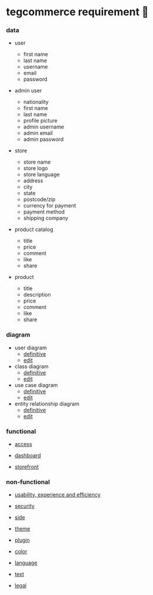 # tegcommerce requirement 🧠

### data

* user
  * first name
  * last name
  * username
  * email
  * password

* admin user
  * nationality
  * first name
  * last name
  * profile picture
  * admin username
  * admin email
  * admin password

* store
  * store name
  * store logo
  * store language
  * address
  * city
  * state
  * postcode/zip
  * currency for payment
  * payment method
  * shipping company

* product catalog
  * title
  * price
  * comment
  * like
  * share

* product
  * title
  * description
  * price
  * comment
  * like
  * share

### diagram
* user diagram
  * [definitive]()
  * [edit](https://www.draw.io/?lightbox=1&target=blank&highlight=0000ff&edit=_blank&layers=1&nav=1&title=diagrama4.xml#Uhttps%3A%2F%2Fraw.githubusercontent.com%2Ftegcommerce%2Ftegcommerce-requirement%2Fmaster%2Fdiagrama4.xml)
* class diagram
  * [definitive]()
  * [edit](https://www.draw.io/?lightbox=1&target=blank&highlight=0000ff&edit=_blank&layers=1&nav=1&title=diagrama4.xml#Uhttps%3A%2F%2Fraw.githubusercontent.com%2Ftegcommerce%2Ftegcommerce-requirement%2Fmaster%2Fdiagrama4.xml)
* use case diagram
  * [definitive]()
  * [edit](https://www.draw.io/?lightbox=1&target=blank&highlight=0000ff&edit=_blank&layers=1&nav=1&title=diagrama4.xml#Uhttps%3A%2F%2Fraw.githubusercontent.com%2Ftegcommerce%2Ftegcommerce-requirement%2Fmaster%2Fdiagrama4.xml)
* entity relationship diagram
  * [definitive]()
  * [edit](https://www.draw.io/?lightbox=1&target=blank&highlight=0000ff&edit=_blank&layers=1&nav=1&title=diagrama4.xml#Uhttps%3A%2F%2Fraw.githubusercontent.com%2Ftegcommerce%2Ftegcommerce-requirement%2Fmaster%2Fdiagrama4.xml)
  
### functional

* [access](https://github.com/tegcommerce/tegcommerce-requirement/blob/master/page/access.md)

* [dashboard](https://github.com/tegcommerce/tegcommerce-requirement/blob/master/page/dashboard.md)

* [storefront](https://github.com/tegcommerce/tegcommerce-requirement/blob/master/page/storefront.md)
   
### non-functional

* [usability, experience and efficiency](https://github.com/tegcommerce/tegcommerce-requirement/blob/master/page/usability-experience-efficiency.md)
  
* [security](https://github.com/tegcommerce/tegcommerce-requirement/blob/master/page/security.md)

* [side](https://github.com/tegcommerce/tegcommerce-requirement/blob/master/page/side.md)

* [theme](https://github.com/tegcommerce/tegcommerce-requirement/blob/master/page/theme.md)

* [plugin](https://github.com/tegcommerce/tegcommerce-requirement/blob/master/page/plugin.md)
  
* [color](https://github.com/tegcommerce/tegcommerce-requirement/blob/master/page/color.md)

* [language](https://github.com/tegcommerce/tegcommerce-requirement/blob/master/page/language.md)

* [text](https://github.com/tegcommerce/tegcommerce-requirement/blob/master/page/text.md)

* [legal](https://github.com/tegcommerce/tegcommerce-requirement/blob/master/page/legal.md)
